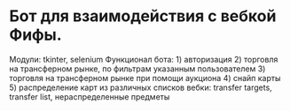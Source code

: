 # Бот для взаимодействия с вебкой Фифы.
Модули: tkinter, selenium
Функционал бота:
	1) авторизация
	2) торговля на трансферном рынке, по фильтрам указанным пользователем
	3) торговля на трансферном рынке при помощи аукциона
	4) снайп карты
	5) распределение карт из различных списков вебки: transfer targets, transfer list, нераспределенные предметы
